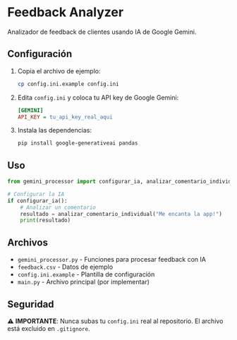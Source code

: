 # Feedback Analyzer

Analizador de feedback de clientes usando IA de Google Gemini.

## Configuración

1. Copia el archivo de ejemplo:
   ```bash
   cp config.ini.example config.ini
   ```

2. Edita `config.ini` y coloca tu API key de Google Gemini:
   ```ini
   [GEMINI]
   API_KEY = tu_api_key_real_aqui
   ```

3. Instala las dependencias:
   ```bash
   pip install google-generativeai pandas
   ```

## Uso

```python
from gemini_processor import configurar_ia, analizar_comentario_individual

# Configurar la IA
if configurar_ia():
    # Analizar un comentario
    resultado = analizar_comentario_individual("Me encanta la app!")
    print(resultado)
```

## Archivos

- `gemini_processor.py` - Funciones para procesar feedback con IA
- `feedback.csv` - Datos de ejemplo
- `config.ini.example` - Plantilla de configuración
- `main.py` - Archivo principal (por implementar)

## Seguridad

⚠️ **IMPORTANTE**: Nunca subas tu `config.ini` real al repositorio. El archivo está excluido en `.gitignore`.
